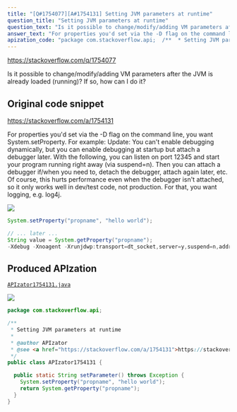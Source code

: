 ```yaml
---
title: "[Q#1754077][A#1754131] Setting JVM parameters at runtime"
question_title: "Setting JVM parameters at runtime"
question_text: "Is it possible to change/modify/adding VM parameters after the JVM is already loaded (running)? If so, how can I do it?"
answer_text: "For properties you'd set via the -D flag on the command line, you want System.setProperty. For example: Update: You can't enable debugging dynamically, but you can enable debugging at startup but attach a debugger later. With the following, you can listen on port 12345 and start your program running right away (via suspend=n). Then you can attach a debugger if/when you need to, detach the debugger, attach again later, etc. Of course, this hurts performance even when the debugger isn't attached, so it only works well in dev/test code, not production. For that, you want logging, e.g. log4j."
apization_code: "package com.stackoverflow.api;  /**  * Setting JVM parameters at runtime  *  * @author APIzator  * @see <a href=\"https://stackoverflow.com/a/1754131\">https://stackoverflow.com/a/1754131</a>  */ public class APIzator1754131 {    public static String setParameter() throws Exception {     System.setProperty(\"propname\", \"hello world\");     return System.getProperty(\"propname\");   } }"
---
```


https://stackoverflow.com/q/1754077

Is it possible to change/modify/adding VM parameters after the JVM is already loaded (running)? If so, how can I do it?



## Original code snippet

https://stackoverflow.com/a/1754131

For properties you&#x27;d set via the -D flag on the command line, you want System.setProperty. For example:
Update:
You can&#x27;t enable debugging dynamically, but you can enable debugging at startup but attach a debugger later. With the following, you can listen on port 12345 and start your program running right away (via suspend=n). Then you can attach a debugger if/when you need to, detach the debugger, attach again later, etc.
Of course, this hurts performance even when the debugger isn&#x27;t attached, so it only works well in dev/test code, not production. For that, you want logging, e.g. log4j.

<div class="code-logo"><img src="/stackoverflow.png" /></div>

```java
System.setProperty("propname", "hello world");

// ... later ...
String value = System.getProperty("propname");
-Xdebug -Xnoagent -Xrunjdwp:transport=dt_socket,server=y,suspend=n,address=12345
```

## Produced APIzation

[`APIzator1754131.java`](https://github.com/pasqualesalza/apization-temp-data/raw/master/search/APIzator1754131.java)

<div class="code-logo"><img src="/apizator.png" /></div>

```java
package com.stackoverflow.api;

/**
 * Setting JVM parameters at runtime
 *
 * @author APIzator
 * @see <a href="https://stackoverflow.com/a/1754131">https://stackoverflow.com/a/1754131</a>
 */
public class APIzator1754131 {

  public static String setParameter() throws Exception {
    System.setProperty("propname", "hello world");
    return System.getProperty("propname");
  }
}

```
